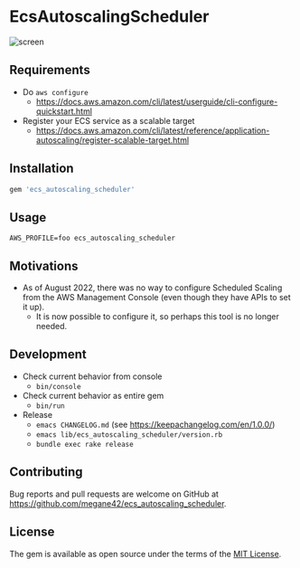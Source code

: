 # EcsAutoscalingScheduler

![screen](https://user-images.githubusercontent.com/8451003/183574722-93d2c31d-c5af-4fb0-a1a1-9099088c72b8.gif)

## Requirements

- Do `aws configure`
  - https://docs.aws.amazon.com/cli/latest/userguide/cli-configure-quickstart.html
- Register your ECS service as a scalable target
  - https://docs.aws.amazon.com/cli/latest/reference/application-autoscaling/register-scalable-target.html

## Installation

```ruby
gem 'ecs_autoscaling_scheduler'
```

## Usage

```
AWS_PROFILE=foo ecs_autoscaling_scheduler
```

## Motivations

- As of August 2022, there was no way to configure Scheduled Scaling from the AWS Management Console (even though they have APIs to set it up).
  - It is now possible to configure it, so perhaps this tool is no longer needed.

## Development

- Check current behavior from console
  - `bin/console`
- Check current behavior as entire gem
  - `bin/run`
- Release
  - `emacs CHANGELOG.md` (see https://keepachangelog.com/en/1.0.0/)
  - `emacs lib/ecs_autoscaling_scheduler/version.rb`
  - `bundle exec rake release`

## Contributing

Bug reports and pull requests are welcome on GitHub at https://github.com/megane42/ecs_autoscaling_scheduler.

## License

The gem is available as open source under the terms of the [MIT License](https://opensource.org/licenses/MIT).
